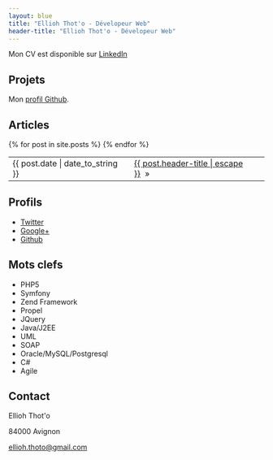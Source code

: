 ```yaml
---
layout: blue
title: "Ellioh Thot'o - Dévelopeur Web"
header-title: "Ellioh Thot'o - Dévelopeur Web"
---
```


Mon CV est disponible sur [LinkedIn](http://fr.linkedin.com/pub/ellioh-thot-o/59/919/b72)


Projets
-------

Mon [profil Github](https://github.com/ellioh-thoto).

Articles
--------

<table class="posts">
  {% for post in site.posts %}
    <tr class="post-item">
        <td class="date">{{ post.date | date_to_string }}</td>
         <td class="article-title"><a href="{{ post.url }}">{{ post.header-title | escape }}</a>&nbsp;&nbsp;<span class="separator">&raquo;</span> </td>
    </tr>
  {% endfor %}
</table>

Profils
-------

* [Twitter](http://twitter.com/elron8)
* [Google+](https://plus.google.com/100771842465154232833)
* [Github](http://github.com/ellioh-thoto)

Mots clefs
----------

* PHP5
* Symfony
* Zend Framework
* Propel
* JQuery
* Java/J2EE
* UML
* SOAP
* Oracle/MySQL/Postgresql
* C#
* Agile


Contact
-------
Ellioh Thot'o

84000 Avignon

[ellioh.thoto@gmail.com](mailto:ellioh.thoto@gmail.com)
	



